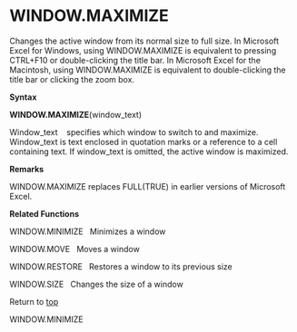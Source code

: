 WINDOW.MAXIMIZE
===============

Changes the active window from its normal size to full size. In
Microsoft Excel for Windows, using WINDOW.MAXIMIZE is equivalent to
pressing CTRL+F10 or double-clicking the title bar. In Microsoft Excel
for the Macintosh, using WINDOW.MAXIMIZE is equivalent to
double-clicking the title bar or clicking the zoom box.

**Syntax**

**WINDOW.MAXIMIZE**(window\_text)

Window\_text    specifies which window to switch to and maximize.
Window\_text is text enclosed in quotation marks or a reference to a
cell containing text. If window\_text is omitted, the active window is
maximized.

**Remarks**

WINDOW.MAXIMIZE replaces FULL(TRUE) in earlier versions of Microsoft
Excel.

**Related Functions**

WINDOW.MINIMIZE   Minimizes a window

WINDOW.MOVE   Moves a window

WINDOW.RESTORE   Restores a window to its previous size

WINDOW.SIZE   Changes the size of a window

Return to [top](#T)

WINDOW.MINIMIZE
